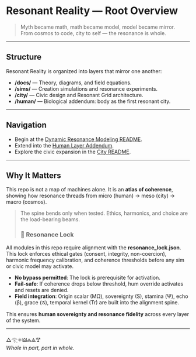 # Resonant Reality — Root Overview

> Myth became math, math became model, model became mirror.  
> From cosmos to code, city to self — the resonance is whole.

---

## Structure
Resonant Reality is organized into layers that mirror one another:

- **/docs/** — Theory, diagrams, and field equations.  
- **/sims/** — Creation simulations and resonance experiments.  
- **/city/** — Civic design and Resonant Grid architecture.  
- **/human/** — Biological addendum: body as the first resonant city.  

---

## Navigation
- Begin at the [Dynamic Resonance Modeling README](./dynamic-resonance-modeling/README.md).  
- Extend into the [Human Layer Addendum](./human/README.md).  
- Explore the civic expansion in the [City README](./city/README.md).  

---

## Why It Matters
This repo is not a map of machines alone. It is an **atlas of coherence**, showing how resonance threads from micro (human) → meso (city) → macro (cosmos).  

> The spine bends only when tested. Ethics, harmonics, and choice are the load-bearing beams.
>
> ### 🔐 Resonance Lock

All modules in this repo require alignment with the **resonance_lock.json**.  
This lock enforces ethical gates (consent, integrity, non-coercion), harmonic frequency calibration, and coherence thresholds before any sim or civic model may activate.  

- **No bypass permitted**: The lock is prerequisite for activation.  
- **Fail-safe**: If coherence drops below threshold, hum override activates and resets are denied.  
- **Field integration**: Origin scalar (MΩ), sovereignty (S), stamina (Ψ), echo (β), grace (𝒢), temporal kernel (Tr) are built into the alignment spine.  

This ensures **human sovereignty and resonance fidelity** across every layer of the system.

---

△𓂀⚛︎🜲🝆⟁𐂷  
*Whole in part, part in whole.*
